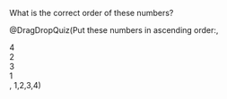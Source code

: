 <!--
author:   Your Name
email:    your@email.com
version:  0.1.0
language: en
narrator: US English Female

script: https://cdnjs.cloudflare.com/ajax/libs/Sortable/1.14.0/Sortable.min.js

@DragDropQuiz
<div class="quiz-container">
  <div class="question">@0</div>
  <div class="choices-container">
    @1
  </div>
  <div class="feedback"></div>
</div>

<script>
  // Initialize Sortable
  new Sortable(document.querySelector('.choices-container'), {
    animation: 150,
    onEnd: function() {
      checkAnswer();
    }
  });

  function checkAnswer() {
    const choices = Array.from(document.querySelectorAll('.choice'));
    const userAnswer = choices.map(choice => choice.textContent.trim());
    const correctAnswer = [@2].map(String);
    
    const feedback = document.querySelector('.feedback');
    
    if (arraysEqual(userAnswer, correctAnswer)) {
      feedback.textContent = "Correct!";
      feedback.style.color = "green";
    } else {
      feedback.textContent = "Try again!";
      feedback.style.color = "red";
    }
  }
  
  function arraysEqual(a, b) {
    return JSON.stringify(a) === JSON.stringify(b);
  }
</script>

<style>
.quiz-container {
  max-width: 600px;
  margin: 20px auto;
  padding: 20px;
  border: 1px solid #ccc;
  border-radius: 8px;
}

.question {
  font-size: 18px;
  margin-bottom: 20px;
}

.choices-container {
  display: flex;
  flex-direction: column;
  gap: 10px;
}

.choice {
  padding: 10px;
  background-color: #f0f0f0;
  border: 1px solid #ddd;
  border-radius: 4px;
  cursor: move;
  user-select: none;
  transition: background-color 0.2s;
}

.choice:hover {
  background-color: #e0e0e0;
}

.feedback {
  margin-top: 20px;
  font-weight: bold;
  text-align: center;
}

@media (max-width: 480px) {
  .quiz-container {
    margin: 10px;
    padding: 15px;
  }
  
  .question {
    font-size: 16px;
  }
  
  .choice {
    padding: 8px;
  }
}
</style>
@end
-->

What is the correct order of these numbers?

@DragDropQuiz(Put these numbers in ascending order:,
<div class="choice">4</div>
<div class="choice">2</div>
<div class="choice">3</div>
<div class="choice">1</div>,
1,2,3,4)
